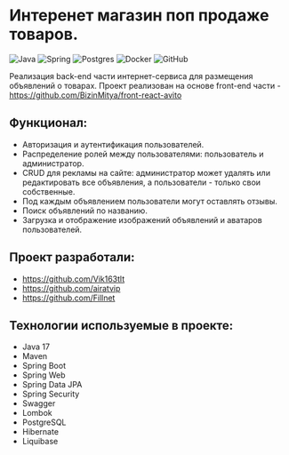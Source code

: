 # Интеренет магазин поп продаже товаров.

![Java](https://img.shields.io/badge/java-%23ED8B00.svg?style=for-the-badge&logo=openjdk&logoColor=white) 
![Spring](https://img.shields.io/badge/spring-%236DB33F.svg?style=for-the-badge&logo=spring&logoColor=white) 
![Postgres](https://img.shields.io/badge/postgres-%23316192.svg?style=for-the-badge&logo=postgresql&logoColor=white) 
![Docker](https://img.shields.io/badge/docker-%230db7ed.svg?style=for-the-badge&logo=docker&logoColor=white)
![GitHub](https://img.shields.io/badge/github-%23121011.svg?style=for-the-badge&logo=github&logoColor=white)

Реализация back-end части интернет-сервиса для размещения объявлений о товарах. 
Проект реализован на основе front-end части - https://github.com/BizinMitya/front-react-avito

## Функционал:

* Авторизация и аутентификация пользователей.
* Распределение ролей между пользователями: пользователь и администратор.
* CRUD для рекламы на сайте: администратор может удалять или редактировать все объявления, а пользователи - только свои собственные.
* Под каждым объявлением пользователи могут оставлять отзывы.
* Поиск объявлений по названию.
* Загрузка и отображение изображений объявлений и аватаров пользователей.

## Проект разработали: 

  - https://github.com/Vik163tlt
  - https://github.com/airatvip
  - https://github.com/Fillnet

## Технологии используемые в проекте:

  - Java 17
  - Maven
  - Spring Boot
  - Spring Web
  - Spring Data JPA
  - Spring Security
  - Swagger
  - Lombok
  - PostgreSQL
  - Hibernate
  - Liquibase
